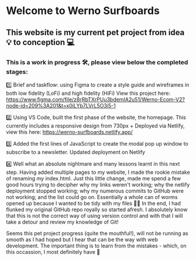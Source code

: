 ﻿# Welcome to Werno Surfboards
 ## This website is my current pet project from idea 💡 to conception 💻 
 ### This is a work in progress 🛠️, please view below the completed stages:
 
1️⃣ Brief and taskflow: using Figma to create a style guide and wireframes in both low fidelity (LoFi) and high fidelity (HiFi)
View this project here: https://www.figma.com/file/z8rRbTXrPUu3bdemIA2u51/Werno-Ecom-V2?node-id=209%3A201&t=x0iLYb7LVrL5O3i5-1

2️⃣ Using VS Code, built the first phase of the website, the homepage. This currently includes a responsive design from 730px +
Deployed via Netlify, view this here: https://werno-surfboards.netlify.app/

3️⃣ Added the first lines of JavaScript to create the modal pop up window to subscribe to a newsletter. Updated deployment on Netlify

4️⃣ Well what an absolute nightmare and many lessons learnt in this next step. Having added multiple pages to my website, I made the rookie mistake of renaming my index.html. Just this little change, made me spend a few good hours trying to decipher why my links weren't working; why the netlify deployment stopped working; why my numerous commits to GitHub were not working; and the list could go on. Essentially a whole can of worms opened up because I wanted to be tidy with my files 🤦‍♀️ In the end, I had flunked my original GitHub repo royally so started afresh. I absolutely know that this is not the correct way of using version control and with that I will take a detour and review my knowledge of Git!

Seems this pet project progress (quite the mouthful!), will not be running as smooth as I had hoped but I hear that can be the way with web development. The important thing is to learn from the mistakes - which, on this occassion, I most definitely have 🥴


